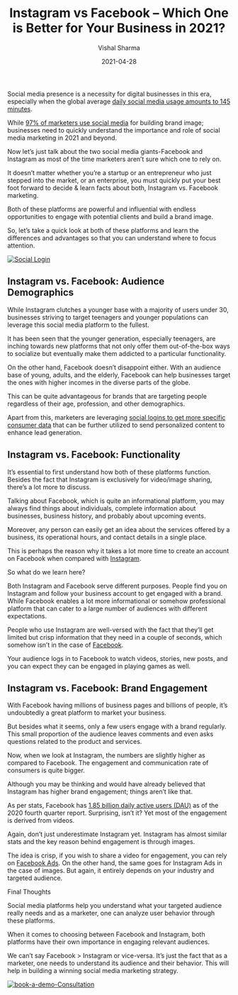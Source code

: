 ﻿---
type: fuel
title: "Instagram vs Facebook – Which One is Better for Your Business in 2021?"
date: "2021-04-28"
coverImage: "Facebook-Instagram.jpg"
tags: ["loginradius"]
featured: false
author: "Vishal Sharma"
description: "Even the most experienced video content creators use a system to make sure everything goes smoothly so they don't miss deadlines or lose track of what they need to do next. A transparent plan with checklists and milestones will help you adopt a more professional tone in your videos."
metadescription: "Choosing the right social media platform for marketing could be tricky. Here, a quick guide for you to decide whether Facebook or Instagram would work for you."
metatitle: "Instagram vs Facebook - The Main Differences You Need to Know to enhance your business"
---

Social media presence is a necessity for digital businesses in this era, especially when the global average [daily social media usage amounts to 145 minutes](https://www.statista.com/statistics/433871/daily-social-media-usage-worldwide/).

While [97% of marketers use social media](https://www.entrepreneur.com/article/366240) for building brand image; businesses need to quickly understand the importance and role of social media marketing in 2021 and beyond.

Now let’s just talk about the two social media giants-Facebook and Instagram as most of the time marketers aren’t sure which one to rely on.

It doesn’t matter whether you’re a startup or an entrepreneur who just stepped into the market, or an enterprise, you must quickly put your best foot forward to decide & learn facts about both, Instagram vs. Facebook marketing.

Both of these platforms are powerful and influential with endless opportunities to engage with potential clients and build a brand image.

So, let’s take a quick look at both of these platforms and learn the differences and advantages so that you can understand where to focus attention.

[![Social Login](Product-Social-Login.png)](https://www.loginradius.com/resource/loginradius-ciam-social-login/)

## Instagram vs. Facebook: Audience Demographics

While Instagram clutches a younger base with a majority of users under 30, businesses striving to target teenagers and younger populations can leverage this social media platform to the fullest.

It has been seen that the younger generation, especially teenagers, are inching towards new platforms that not only offer them out-of-the-box ways to socialize but eventually make them addicted to a particular functionality.

On the other hand, Facebook doesn’t disappoint either. With an audience base of young, adults, and the elderly, Facebook can help businesses target the ones with higher incomes in the diverse parts of the globe.

This can be quite advantageous for brands that are targeting people regardless of their age, profession, and other demographics.

Apart from this, marketers are leveraging [social logins to get more specific consumer data](https://www.loginradius.com/social-login/) that can be further utilized to send personalized content to enhance lead generation.

## Instagram vs. Facebook: Functionality

It’s essential to first understand how both of these platforms function. Besides the fact that Instagram is exclusively for video/image sharing, there’s a lot more to discuss.

Talking about Facebook, which is quite an informational platform, you may always find things about individuals, complete information about businesses, business history, and probably about upcoming events.

Moreover, any person can easily get an idea about the services offered by a business, its operational hours, and contact details in a single place.

This is perhaps the reason why it takes a lot more time to create an account on Facebook when compared with [Instagram](https://www.loginradius.com/authenticate/angular/instagram/).

So what do we learn here?

Both Instagram and Facebook serve different purposes. People find you on Instagram and follow your business account to get engaged with a brand. While Facebook enables a lot more informational or somehow professional platform that can cater to a large number of audiences with different expectations.

People who use Instagram are well-versed with the fact that they’ll get limited but crisp information that they need in a couple of seconds, which somehow isn’t in the case of [Facebook](https://www.loginradius.com/blog/async/login-with-facebook/).

Your audience logs in to Facebook to watch videos, stories, new posts, and you can expect they can be engaged in playing games as well.

## Instagram vs. Facebook: Brand Engagement

With Facebook having millions of business pages and billions of people, it’s undoubtedly a great platform to market your business.

But besides what it seems, only a few users engage with a brand regularly. This small proportion of the audience leaves comments and even asks questions related to the product and services.

Now, when we look at Instagram, the numbers are slightly higher as compared to Facebook. The engagement and communication rate of consumers is quite bigger.

Although you may be thinking and would have already believed that Instagram has higher brand engagement; things aren’t like that.

As per stats, Facebook has [1.85 billion daily active users (DAU)](https://www.statista.com/statistics/346167/facebook-global-dau/) as of the 2020 fourth quarter report. Surprising, isn’t it? Yet most of the engagement is derived from videos.

Again, don’t just underestimate Instagram yet. Instagram has almost similar stats and the key reason behind engagement is through images.

The idea is crisp, if you wish to share a video for engagement, you can rely on [Facebook Ads](https://www.visme.co/ad-maker/). On the other hand, the same goes for Instagram Ads in the case of images. But again, it entirely depends on your industry and targeted audience.

Final Thoughts

Social media platforms help you understand what your targeted audience really needs and as a marketer, one can analyze user behavior through these platforms.

When it comes to choosing between Facebook and Instagram, both platforms have their own importance in engaging relevant audiences.

We can’t say Facebook > Instagram or vice-versa. It’s just the fact that as a marketer, one needs to understand its audience and their behavior. This will help in building a winning social media marketing strategy.

[![book-a-demo-Consultation](book-a-demo.png)](https://www.loginradius.com/book-a-demo/)
